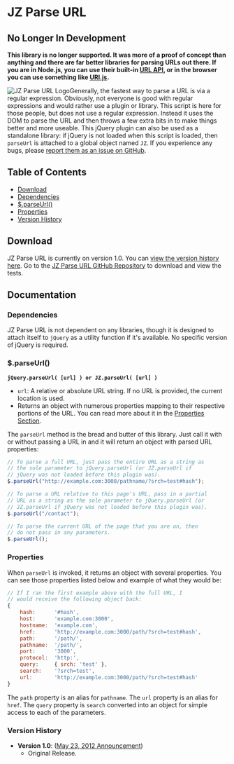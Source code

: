 # JZ Parse URL

## No Longer In Development

**This library is no longer supported. It was more of a proof of concept than anything and there are far better libraries for parsing URLs out there. If you are in Node.js, you can use their built-in [URL API](https://nodejs.org/api/url.html), or in the browser you can use something like [URI.js](http://medialize.github.io/URI.js/).**

![JZ Parse URL Logo](/wp-content/uploads/parse_url_logo.png "JZ Parse URL Logo")Generally, the fastest way to parse a URL is via a regular expression. Obviously, not everyone is good with regular expressions and would rather use a plugin or library. This script is here for those people, but does not use a regular expression. Instead it uses the DOM to parse the URL and then throws a few extra bits in to make things better and more useable. This jQuery plugin can also be used as a standalone library: if jQuery is not loaded when this script is loaded, then `parseUrl` is attached to a global object named `JZ`. If you experience any bugs, please [report them as an issue on GitHub](https://github.com/joezimjs/JZ-Parse-URL/issues "Issue Reporting").

## Table of Contents

*   [Download](#toc-download)
*   [Dependencies](#toc-dep)
*   [$.parseUrl()](#toc-parse)
*   [Properties](#toc-props)
*   [Version History](#toc-version)

## <span id="toc-download">Download</span>

JZ Parse URL is currently on version 1.0\. You can [view the version history here](#toc-version). Go to the [JZ Parse URL GitHub Repository](https://github.com/joezimjs/JZ-Parse-URL "GitHub Repository for JZ Parse URL jQuery Plugin") to download and view the tests.

## Documentation

### <span id="toc-dep">Dependencies</span>

JZ Parse URL is not dependent on any libraries, though it is designed to attach itself to `jQuery` as a utility function if it's available. No specific version of jQuery is required.

### <span id="toc-parse">$.parseUrl()</span>

**`jQuery.parseUrl( [url] ) or JZ.parseUrl( [url] )`**

- `url`: A relative or absolute URL string. If no URL is provided, the current location is used.
- Returns an object with numerous properties mapping to their respective portions of the URL. You can read more about it in the [Properties Section](#toc-props).

The `parseUrl` method is the bread and butter of this library. Just call it with or without passing a URL in and it will return an object with parsed URL properties:

```js
// To parse a full URL, just pass the entire URL as a string as
// the sole parameter to jQuery.parseUrl (or JZ.parseUrl if
// jQuery was not loaded before this plugin was).
$.parseUrl("http://example.com:3000/pathname/?srch=test#hash");

// To parse a URL relative to this page's URL, pass in a partial
// URL as a string as the sole parameter to jQuery.parseUrl (or
// JZ.parseUrl if jQuery was not loaded before this plugin was).
$.parseUrl("/contact");

// To parse the current URL of the page that you are on, then
// do not pass in any parameters.
$.parseUrl();
```

### <span id="toc-props">Properties</span>

When `parseUrl` is invoked, it returns an object with several properties. You can see those properties listed below and example of what they would be:

```js
// If I ran the first example above with the full URL, I
// would receive the following object back:
{
    hash:      '#hash',
    host:      'example.com:3000',
    hostname:  'example.com',
    href:      'http://example.com:3000/path/?srch=test#hash',
    path:      '/path/',
    pathname:  '/path/',
    port:      '3000',
    protocol:  'http:',
    query:     { srch: 'test' },
    search:    '?srch=test',
    url:       'http://example.com:3000/path/?srch=test#hash'
}
```

The `path` property is an alias for `pathname`. The `url` property is an alias for `href`. The `query` property is `search` converted into an object for simple access to each of the parameters.

### <span id="toc-version">Version History</span>

- **Version 1.0**: ([May 23, 2012 Announcement](/javascript/new-project-released-jz-parse-url-jquery-plugin/ "New Project Released: JZ Parse URL jQuery Plugin"))
  * Original Release.
